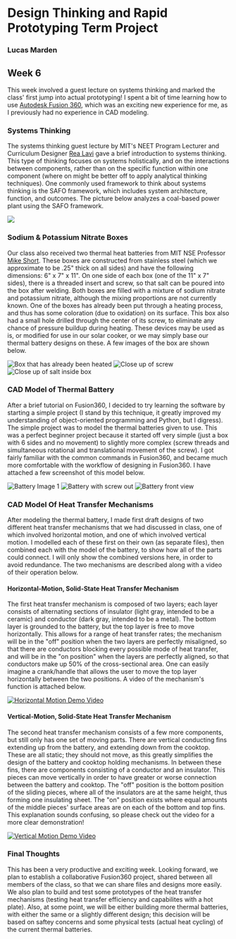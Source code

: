 # Design Thinking and Rapid Prototyping Term Project
### Lucas Marden

## Week 6
This week involved a guest lecture on systems thinking and marked the class' first jump into actual prototyping! I spent a bit of time learning how to use [Autodesk Fusion 360](https://www.autodesk.com/products/fusion-360/overview), which was an exciting new experience for me, as I previously had no experience in CAD modeling.


### Systems Thinking
The systems thinking guest lecture by MIT's NEET Program Lecturer and Curriculum Designer [Rea Lavi](https://neet.mit.edu/community/leadership) gave a brief introduction to systems thinking. This type of thinking focuses on systems holistically, and on the interactions between components, rather than on the specific function within one component (where on might be better off to apply analytical thinking techniques). One commonly used framework to think about systems thinking is the SAFO framework, which includes system architecture, function, and outcomes. The picture below analyzes a coal-based power plant using the SAFO framework.

![](./Images/coal_station.png)


### Sodium & Potassium Nitrate Boxes
Our class also received two thermal heat batteries from MIT NSE Professor [Mike Short](https://web.mit.edu/nse/people/faculty/short.html). These boxes are constructed from stainless steel (which we approximate to be .25" thick on all sides) and have the following dimensions: 6" x 7" x 11". On one side of each box (one of the 11" x 7" sides), there is a threaded insert and screw, so that salt can be poured into the box after welding. Both boxes are filled with a mixture of sodium nitrate and potassium nitrate, although the mixing proportions are not currently known. One of the boxes has already been put through a heating process, and thus has some coloration (due to oxidation) on its surface. This box also had a small hole drilled through the center of its screw, to eliminate any chance of pressure buildup during heating. These devices may be used as is, or modified for use in our solar cooker, or we may simply base our thermal battery designs on these. A few images of the box are shown below.


![Box that has already been heated](./Images/heated_box.jpg) 
![Close up of screw](./Images/box_w_screw.jpg) 
![Close up of salt inside box](./Images/box_w_salt.jpg)


### CAD Model of Thermal Battery
After a brief tutorial on Fusion360, I decided to try learning the software by starting a simple project (I stand by this technique, it greatly improved my understanding of object-oriented programming and Python, but I digress). The simple project was to model the thermal batteries given to use. This was a perfect beginner project because it started off very simple (just a box with 6 sides and no movement) to slightly more complex (screw threads and simultaneous rotational and translational movement of the screw). I got fairly familiar with the common commands in Fusion360, and became much more comfortable with the workflow of designing in Fusion360. I have attached a few screenshot of this model below.


![Battery Image 1](./Images/battery_1.png)
![Battery with screw out](./Images/battery_screw_out.png)
![Battery front view](./Images/battery_front_view.png)


### CAD Model Of Heat Transfer Mechanisms
After modeling the thermal battery, I made first draft designs of two different heat transfer mechanisms that we had discussed in class, one of which involved horizontal motion, and one of which involved vertical motion. I modelled each of these first on their own (as separate files), then combined each with the model of the battery, to show how all of the parts could connect. I will only show the combined versions here, in order to avoid redundance. The two mechanisms are described along with a video of their operation below.

#### Horizontal-Motion, Solid-State Heat Transfer Mechanism
The first heat transfer mechanism is composed of two layers; each layer consists of alternating sections of insulator (light gray, intended to be a ceramic) and conductor (dark gray, intended to be a metal). The bottom layer is grounded to the battery, but the top layer is free to move horizontally. This allows for a range of heat transfer rates; the mechanism will be in the "off" position when the two layers are perfectly misaligned, so that there are conductors blocking every possible mode of heat transfer, and will be in the "on position" when the layers are perfectly aligned, so that conductors make up 50% of the cross-sectional area. One can easily imagine a crank/handle that allows the user to move the top layer horizontally between the two positions. A video of the mechanism's function is attached below.


[![Horizontal Motion Demo Video](./Images/heat_transfer_horizontal_thumbnail.png)](https://www.youtube.com/watch?v=BQ185xqM5mo "Solid-State Heat Transfer Mechanism with Horizontal Movement")


#### Vertical-Motion, Solid-State Heat Transfer Mechanism
The second heat transfer mechanism consists of a few more components, but still only has one set of moving parts. There are vertical conducting fins extending up from the battery, and extending down from the cooktop. These are all static; they should not move, as this greatly simplifies the design of the battery and cooktop holding mechanisms. In between these fins, there are components consisting of a conductor and an insulator. This pieces can move vertically in order to have greater or worse connection between the battery and cooktop. The "off" position is the bottom position of the sliding pieces, where all of the insulators are at the same height, thus forming one insulating sheet. The "on" position exists where equal amounts of the middle pieces' surface areas are on each of the bottom and top fins. This explanation sounds confusing, so please check out the video for a more clear demonstration! 


 
[![Vertical Motion Demo Video](./Images/heat_transfer_vertical_thumbnail.png)](https://youtu.be/AUAEhxpjDCM "Solid-State Heat Transfer Mechanism with Vertical Movement")


### Final Thoughts
This has been a very productive and exciting week. Looking forward, we plan to establish a collaborative Fusion360 project, shared between all members of the class, so that we can share files and designs more easily. We also plan to build and test some prototypes of the heat transfer mechanisms (testing heat transfer efficiency and capabilites with a hot plate). Also, at some point, we will be either building more thermal batteries, with either the same or a slightly different design; this decision will be based on saftey concerns and some physical tests (actual heat cycling) of the current thermal batteries. 
